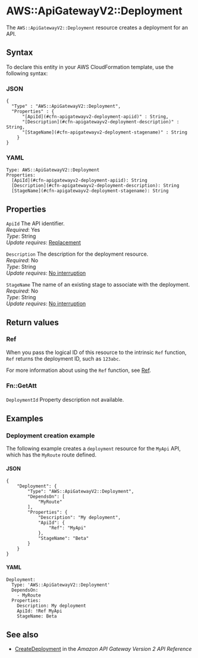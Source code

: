 # AWS::ApiGatewayV2::Deployment<a name="aws-resource-apigatewayv2-deployment"></a>

The `AWS::ApiGatewayV2::Deployment` resource creates a deployment for an API\.

## Syntax<a name="aws-resource-apigatewayv2-deployment-syntax"></a>

To declare this entity in your AWS CloudFormation template, use the following syntax:

### JSON<a name="aws-resource-apigatewayv2-deployment-syntax.json"></a>

```
{
  "Type" : "AWS::ApiGatewayV2::Deployment",
  "Properties" : {
      "[ApiId](#cfn-apigatewayv2-deployment-apiid)" : String,
      "[Description](#cfn-apigatewayv2-deployment-description)" : String,
      "[StageName](#cfn-apigatewayv2-deployment-stagename)" : String
    }
}
```

### YAML<a name="aws-resource-apigatewayv2-deployment-syntax.yaml"></a>

```
Type: AWS::ApiGatewayV2::Deployment
Properties:
  [ApiId](#cfn-apigatewayv2-deployment-apiid): String
  [Description](#cfn-apigatewayv2-deployment-description): String
  [StageName](#cfn-apigatewayv2-deployment-stagename): String
```

## Properties<a name="aws-resource-apigatewayv2-deployment-properties"></a>

`ApiId` <a name="cfn-apigatewayv2-deployment-apiid"></a>
The API identifier\.  
_Required_: Yes  
_Type_: String  
_Update requires_: [Replacement](https://docs.aws.amazon.com/AWSCloudFormation/latest/UserGuide/using-cfn-updating-stacks-update-behaviors.html#update-replacement)

`Description` <a name="cfn-apigatewayv2-deployment-description"></a>
The description for the deployment resource\.  
_Required_: No  
_Type_: String  
_Update requires_: [No interruption](https://docs.aws.amazon.com/AWSCloudFormation/latest/UserGuide/using-cfn-updating-stacks-update-behaviors.html#update-no-interrupt)

`StageName` <a name="cfn-apigatewayv2-deployment-stagename"></a>
The name of an existing stage to associate with the deployment\.  
_Required_: No  
_Type_: String  
_Update requires_: [No interruption](https://docs.aws.amazon.com/AWSCloudFormation/latest/UserGuide/using-cfn-updating-stacks-update-behaviors.html#update-no-interrupt)

## Return values<a name="aws-resource-apigatewayv2-deployment-return-values"></a>

### Ref<a name="aws-resource-apigatewayv2-deployment-return-values-ref"></a>

When you pass the logical ID of this resource to the intrinsic `Ref` function, `Ref` returns the deployment ID, such as `123abc`\.

For more information about using the `Ref` function, see [Ref](https://docs.aws.amazon.com/AWSCloudFormation/latest/UserGuide/intrinsic-function-reference-ref.html)\.

### Fn::GetAtt<a name="aws-resource-apigatewayv2-deployment-return-values-fn--getatt"></a>

#### <a name="aws-resource-apigatewayv2-deployment-return-values-fn--getatt-fn--getatt"></a>

`DeploymentId` <a name="DeploymentId-fn::getatt"></a>
Property description not available\.

## Examples<a name="aws-resource-apigatewayv2-deployment--examples"></a>

### Deployment creation example<a name="aws-resource-apigatewayv2-deployment--examples--Deployment_creation_example"></a>

The following example creates a `deployment` resource for the `MyApi` API, which has the `MyRoute` route defined\.

#### JSON<a name="aws-resource-apigatewayv2-deployment--examples--Deployment_creation_example--json"></a>

```
{
    "Deployment": {
        "Type": "AWS::ApiGatewayV2::Deployment",
        "DependsOn": [
            "MyRoute"
        ],
        "Properties": {
            "Description": "My deployment",
            "ApiId": {
                "Ref": "MyApi"
            },
            "StageName": "Beta"
        }
    }
}
```

#### YAML<a name="aws-resource-apigatewayv2-deployment--examples--Deployment_creation_example--yaml"></a>

```
Deployment:
  Type: 'AWS::ApiGatewayV2::Deployment'
  DependsOn:
    - MyRoute
  Properties:
    Description: My deployment
    ApiId: !Ref MyApi
    StageName: Beta
```

## See also<a name="aws-resource-apigatewayv2-deployment--seealso"></a>

- [CreateDeployment](https://docs.aws.amazon.com/apigatewayv2/latest/api-reference/apis-apiid-deployments.html#CreateDeployment) in the _Amazon API Gateway Version 2 API Reference_
